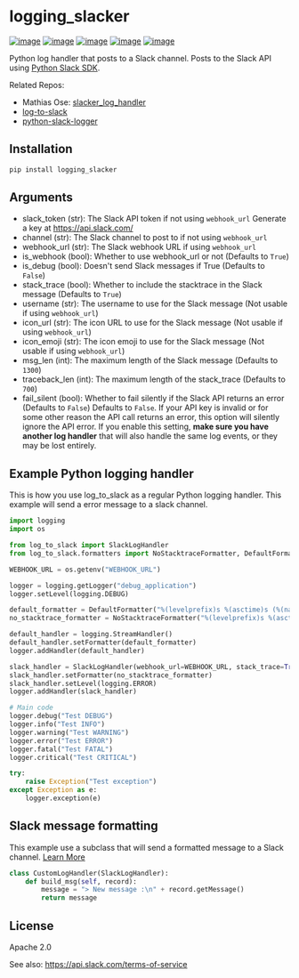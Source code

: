 # logging_slacker

[![image](https://img.shields.io/pypi/v/log-to-slack.svg?style=flat-square)](https://pypi.python.org/pypi/log-to-slack)
[![image](https://img.shields.io/pypi/wheel/log-to-slack.svg?style=flat-square)](https://pypi.python.org/pypi/log-to-slack)
[![image](https://img.shields.io/pypi/format/log-to-slack.svg?style=flat-square)](https://pypi.python.org/pypi/log-to-slack)
[![image](https://img.shields.io/pypi/pyversions/log-to-slack.svg?style=flat-square)](https://pypi.python.org/pypi/log-to-slack)
[![image](https://img.shields.io/pypi/status/log-to-slack.svg?style=flat-square)](https://pypi.python.org/pypi/log-to-slack)

Python log handler that posts to a Slack channel. Posts to the Slack API
using [Python Slack SDK](https://github.com/slackapi/python-slack-sdk).

Related Repos: 
  - Mathias Ose: [slacker_log_handler](https://github.com/mathiasose/slacker_log_handler)
  - [log-to-slack](https://github.com/pandianmn/log_to_slack)
  - [python-slack-logger](https://github.com/junhwi/python-slack-logger/)

## Installation

``` bash
pip install logging_slacker
```

## Arguments
- slack_token (str): The Slack API token if not using `webhook_url`
  Generate a key at <https://api.slack.com/>
- channel (str): The Slack channel to post to if not using `webhook_url`
- webhook_url (str): The Slack webhook URL if using `webhook_url`
- is_webhook (bool): Whether to use webhook_url or not (Defaults to `True`)
- is_debug (bool): Doesn't send Slack messages if True (Defaults to `False`)
- stack_trace (bool): Whether to include the stacktrace in the Slack message (Defaults to `True`)
- username (str): The username to use for the Slack message (Not usable if using `webhook_url`)
- icon_url (str): The icon URL to use for the Slack message (Not usable if using `webhook_url`)
- icon_emoji (str): The icon emoji to use for the Slack message (Not usable if using `webhook_url`)
- msg_len (int): The maximum length of the Slack message (Defaults to `1300`)
- traceback_len (int): The maximum length of the stack_trace (Defaults to `700`)
- fail_silent (bool): Whether to fail silently if the Slack API returns an error (Defaults to `False`)
  Defaults to `False`. If your API key is invalid or for some other reason
  the API call returns an error, this option will silently ignore the API
  error. If you enable this setting, **make sure you have another log
  handler** that will also handle the same log events, or they may be lost
  entirely.

## Example Python logging handler

This is how you use log_to_slack as a regular Python
logging handler. This example will send a error message to a slack
channel.

``` python
import logging
import os

from log_to_slack import SlackLogHandler
from log_to_slack.formatters import NoStacktraceFormatter, DefaultFormatter

WEBHOOK_URL = os.getenv("WEBHOOK_URL")

logger = logging.getLogger("debug_application")
logger.setLevel(logging.DEBUG)

default_formatter = DefaultFormatter("%(levelprefix)s %(asctime)s (%(name)s) %(message)s")
no_stacktrace_formatter = NoStacktraceFormatter("%(levelprefix)s %(asctime)s (%(name)s) %(message)s")

default_handler = logging.StreamHandler()
default_handler.setFormatter(default_formatter)
logger.addHandler(default_handler)

slack_handler = SlackLogHandler(webhook_url=WEBHOOK_URL, stack_trace=True)
slack_handler.setFormatter(no_stacktrace_formatter)
slack_handler.setLevel(logging.ERROR)
logger.addHandler(slack_handler)

# Main code
logger.debug("Test DEBUG")
logger.info("Test INFO")
logger.warning("Test WARNING")
logger.error("Test ERROR")
logger.fatal("Test FATAL")
logger.critical("Test CRITICAL")

try:
    raise Exception("Test exception")
except Exception as e:
    logger.exception(e)

```

## Slack message formatting

This example use a subclass that will send a formatted message to a
Slack channel. [Learn More](https://api.slack.com/reference/surfaces/formatting)

``` python
class CustomLogHandler(SlackLogHandler):
    def build_msg(self, record):
        message = "> New message :\n" + record.getMessage()
        return message
```

## License

Apache 2.0

See also: <https://api.slack.com/terms-of-service>
